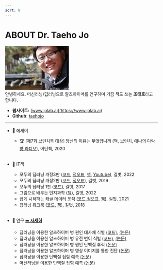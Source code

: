 ```yaml
---
sort: 0
---
```


# ABOUT Dr. Taeho Jo
![Taeho Jo](./images/taehojo.png)  
안녕하세요. 머신러닝/딥러닝으로 알츠하이머를 연구하며 가끔 책도 쓰는 **조태호**라고 합니다.

- **웹사이트:** [www.jolab.ai](https://www.jolab.ai)
- **Github:** [taehojo](https://github.com/taehojo)

---

* 📓 에세이
  + 🏆 [제7회 브런치북 대상] 당신의 이유는 무엇입니까 ([책](http://www.yes24.com/Product/Goods/90981164), [브런치](https://brunch.co.kr/brunchbook/not-this-world), [애나의 다락방 라디오](https://www.youtube.com/watch?v=szHI91_ZbBU)), 어떤책, 2020
<br/><br/>

* 📖 IT책
  + 모두의 딥러닝 개정3판  ([코드](https://github.com/taehojo/deeplearning), [정오표](https://taehojo.github.io/book/deeplearning-20231129.pdf), [책](http://www.yes24.com/Product/Goods/108553440), [Youtube](https://www.youtube.com/@taehojo)), 길벗, 2022
  + 모두의 딥러닝 개정2판 ([코드](https://github.com/taehojo/deeplearning-for-everyone-2nd), [정오표](https://taehojo.github.io/book/errata-20220511.pdf)), 길벗, 2019 
  + 모두의 딥러닝 1판 ([코드](https://github.com/taehojo/deeplearning-for-everyone-1st)), 길벗, 2017
  + 그림으로 배우는 인지과학 ([책](http://www.yes24.com/Product/Goods/108250950)), 길벗, 2022 
  + 쉽게 시작하는 캐글 데이터 분석  ([코드](https://github.com/taehojo/getting_started_with_kaggle),[정오표](https://taehojo.github.io/book/kaggle-092322.pdf), [책](http://www.yes24.com/Product/Goods/103526120)), 길벗, 2021 
  + 딥러닝 워크북 ([코드](https://github.com/taehojo/deeplearning-workshop), [책](http://www.yes24.com/Product/Goods/59789570)), 길벗, 2018
<br/><br/>

* 🔬 연구 [➡️ **자세히**](https://www.jolab.ai)
  + 딥러닝을 이용한 알츠하이머 병 원인 대사체 식별 [(코드)](https://github.com/taehojo/c-SWAT), [(논문)](https://www.thelancet.com/journals/ebiom/article/PIIS2352-3964(23)00386-9/fulltext)
  + 딥러닝을 이용한 알츠하이머 병 유전 변이 식별 [(코드)](https://github.com/taehojo/SWAT), [(논문)](https://pubmed.ncbi.nlm.nih.gov/35183061/)
  + 딥러닝을 이용한 알츠하이머 병 원인 단백질 추적 [(논문)](https://bmcbioinformatics.biomedcentral.com/articles/10.1186/s12859-020-03848-0)
  + 딥러닝을 이용한 알츠하이머 병 영상 이미지를 통한 진단 [(논문)](https://www.frontiersin.org/articles/10.3389/fnagi.2019.00220/full)
  + 딥러닝을 이용한 단백질 접힘 예측 [(논문)](https://www.nature.com/articles/srep17573) 
  + 머신러닝을 이용한 단백질 접힘 예측 [(논문)](https://bmcbioinformatics.biomedcentral.com/articles/10.1186/1471-2105-15-S11-S14)
<br/>
